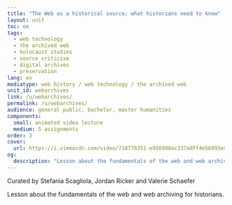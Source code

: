 ```yaml
---
title: "The Web as a historical source; what historians need to know"
layout: unit
toc: on
tags:
  - web technology
  - the archived web
  - holocaust studies
  - source criticism
  - digital archives
  - preservation
lang: en
mediatype: web history / web technology / the archived web
unit_id: webarchives
link: /u/webarchives/
permalink: /u/webarchives/
audience: general public, bachelor, master humanities
components:
  small: animated video lecture
  medium: 5 assignments
order: 3
cover:
  url: https://i.vimeocdn.com/video/718778251-e956998ac337adff4e56093edf452aed2f5895d0b136df3cd6a8bc4062f6c50c-d?mw=900&mh=506&q=70
og:
  description: "Lesson about the fundamentals of the web and web archiving for historians."
---
```

Curated by Stefania Scagliola, Jordan Ricker and Valerie Schaefer

Lesson about the fundamentals of the web and web archiving for historians.

<!-- more -->

